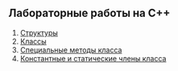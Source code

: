 ## Лабораторные работы на C++

<ol>
    <li><a href="https://github.com/allicen/Labs_C_plus_plus/tree/main/lab1">Структуры</a></li>
    <li><a href="https://github.com/allicen/Labs_C_plus_plus/tree/main/lab2">Классы</a></li>
    <li><a href="https://github.com/allicen/Labs_C_plus_plus/tree/main/lab3">Специальные методы класса</a></li>
    <li><a href="https://github.com/allicen/Labs_C_plus_plus/tree/main/lab4">Константные и статические члены класса</a></li>
</ol>
